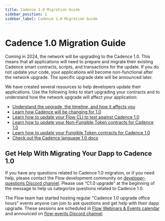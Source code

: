 ```yaml
---
title: Cadence 1.0 Migration Guide
sidebar_position: 1
sidebar_label: Cadence 1.0 Migration Guide
---
```


# Cadence 1.0 Migration Guide

Coming in 2024, the network will be upgrading to the Cadence 1.0. This means that all applications will need to prepare and migrate their existing Cadence smart contracts, scripts, and transactions for the update. If you do not update your code, your applications will become non-functional after the network upgrade. The specific upgrade date will be announced later.

We have created several resources to help developers update their applications. Use the following links to start upgrading your contracts and to understand how the network upgrade will affect your application:

- [Understand the upgrade, the timeline, and how it affects you](https://forum.flow.com/t/cadence-1-0-upgrade-plan/5477)
- [Learn how Cadence will be changing for 1.0](https://forum.flow.com/t/update-on-cadence-1-0/5197)
- [Learn how to update your Flow CLI to test against Cadence 1.0](https://forum.flow.com/t/update-on-cadence-1-0/5197/7)
- [Learn how to update your Non-Fungible Token contracts for Cadence 1.0](./nft-guide.mdx)
- [Learn how to update your Fungible Token contracts for Cadence 1.0](./ft-guide.mdx)
- [Check out the Cadence language 1.0 docs](https://cadencelang.dev/docs/1.0/)

## Get Help With Migrating Your Dapp to Cadence 1.0

If you have any questions related to Cadence 1.0 migration, or if you need help, please contact the Flow development community on [developer-questions Discord channel](https://discord.com/channels/613813861610684416/621847426201944074). Please use “C1.0 upgrade” at the beginning of the message to help us categorize questions related to Cadence 1.0.

The Flow team has started hosting regular "Cadence 1.0 upgrade office hours" events anyone can join to ask questions and get help with their dapp upgrade. These sessions are scheduled in [Flow Webinars & Events calendar](https://calendar.google.com/calendar/u/0?cid=Y180Nzk3OGY1Y2Q5ZGE2MzZjYWRjNmI4NDczMTAyYjUwOTJjMWE4NjVkZDAxMDU1ODM5M2VjYjdmOWZkMGM5YWQwQGdyb3VwLmNhbGVuZGFyLmdvb2dsZS5jb20) and announced on [flow-events Discord channel](https://discord.com/channels/613813861610684416/1050190147100102787).
